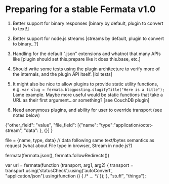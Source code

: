 # Preparing for a stable Fermata v1.0 #

1. Better support for binary responses [binary by default, plugin to convert to text!]

1. Better support for node.js streams [streams by default, plugin to convert to binary…?]

1. Handling for the default ".json" extensions and whatnot that many APIs like [plugin should set this.prepare like it does this.base, etc.]

1. Should write some tests using the plugin architecture to verify more of the internals, and the plugin API itself. [lol tests]

1. It might also be nice to allow plugins to provide static utility functions, e.g. `var slug = fermata.blogposting.slugifyTitle("Here is a title");` Lame example. Maybe more useful would be static functions that take a URL as their first argument...or something? [see CouchDB plugin]

1. Need anonymous plugins, and ability for user to override transport (see notes below)


{"other_field": "value", "file_field": [{"name": "type":"application/octet-stream", "data": }, {}] }

file = {name, type, data} // data following same text/bytes semantics as request (what about File type in browser, Stream in node.js?)



fermata(fermata.json(), fermata.followRedirects())

var url = fermata(function (transport, arg1, arg2) {
    transport = transport.using('statusCheck').using('autoConvert', "application/json").using(function () { /* … */ });
}, "stuff", "things");